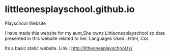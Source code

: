 # littleonesplayschool.github.io
Playschool Website 

I have made this website for my aunt,She owns Littleonesplayschool so data presented in this website related to her.
Languages Used  : Html, Css

Its a basic static website.
Link : http://littleonesplayschool.tk/
